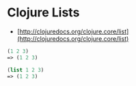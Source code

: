 # Clojure Lists

* [http://clojuredocs.org/clojure.core/list](http://clojuredocs.org/clojure.core/list)

```clojure
(1 2 3)
=> (1 2 3)
```

```clojure
(list 1 2 3)
=> (1 2 3)
```
